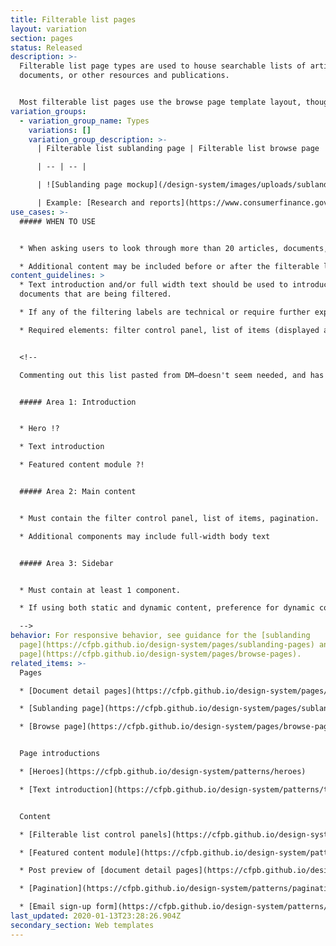 ```yaml
---
title: Filterable list pages
layout: variation
section: pages
status: Released
description: >-
  Filterable list page types are used to house searchable lists of articles,
  documents, or other resources and publications.


  Most filterable list pages use the browse page template layout, though in rare cases they can be housed on a sublanding page template layout. The filterable list itself is composed of post preview components that link to individual document detail pages.
variation_groups:
  - variation_group_name: Types
    variations: []
    variation_group_description: >-
      | Filterable list sublanding page | Filterable list browse page |

      | -- | -- | 

      | ![Sublanding page mockup](/design-system/images/uploads/sublanding_behavior_desktop-1.jpg) | ![Browse page mockup](/design-system/images/uploads/browse_behavior_desktop.jpg) | 

      | Example: [Research and reports](https://www.consumerfinance.gov/data-research/research-reports/) | Example: [Final rules](https://www.consumerfinance.gov/policy-compliance/rulemaking/final-rules/)
use_cases: >-
  ##### WHEN TO USE


  * When asking users to look through more than 20 articles, documents, or resources.

  * Additional content may be included before or after the filterable list, but it is not encouraged. The filterable list should be the focus of the page.
content_guidelines: >
  * Text introduction and/or full width text should be used to introduce the
  documents that are being filtered.

  * If any of the filtering labels are technical or require further explanation (such as categories), a full width text element can be placed above the filter control panel to provide further explanation.

  * Required elements: filter control panel, list of items (displayed as post preview items) and pagination. 


  <!--

  Commenting out this list pasted from DM—doesn't seem needed, and has some possibly outdated items 


  ##### Area 1: Introduction


  * Hero !? 

  * Text introduction

  * Featured content module ?!


  ##### Area 2: Main content


  * Must contain the filter control panel, list of items, pagination. 

  * Additional components may include full-width body text


  ##### Area 3: Sidebar


  * Must contain at least 1 component.

  * If using both static and dynamic content, preference for dynamic content to appear above static content.

  -->
behavior: For responsive behavior, see guidance for the [sublanding
  page](https://cfpb.github.io/design-system/pages/sublanding-pages) and [browse
  page](https://cfpb.github.io/design-system/pages/browse-pages).
related_items: >-
  Pages

  * [Document detail pages](https://cfpb.github.io/design-system/pages/document-detail-pages)

  * [Sublanding page](https://cfpb.github.io/design-system/pages/sublanding-pages) 

  * [Browse page](https://cfpb.github.io/design-system/pages/browse-pages)


  Page introductions 

  * [Heroes](https://cfpb.github.io/design-system/patterns/heroes)

  * [Text introduction](https://cfpb.github.io/design-system/patterns/text-introductions)


  Content

  * [Filterable list control panels](https://cfpb.github.io/design-system/patterns/filterable-list-control-panels)

  * [Featured content module](https://cfpb.github.io/design-system/patterns/featured-content-module)

  * Post preview of [document detail pages](https://cfpb.github.io/design-system/pages/document-detail-pages)

  * [Pagination](https://cfpb.github.io/design-system/patterns/pagination)

  * [Email sign-up form](https://cfpb.github.io/design-system/patterns/e-mail-signup-forms)
last_updated: 2020-01-13T23:28:26.904Z
secondary_section: Web templates
---
```

